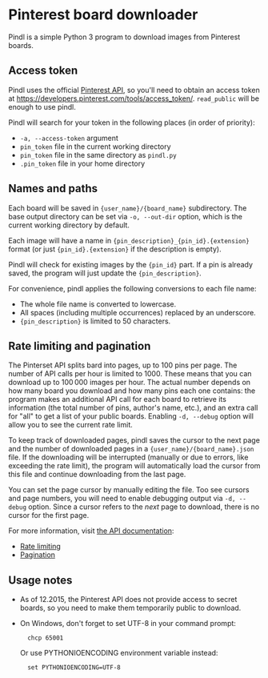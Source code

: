 # Pinterest board downloader

Pindl is a simple Python 3 program to download images from Pinterest
boards.


## Access token

Pindl uses the official [Pinterest API][API], so you'll need to obtain
an access token at https://developers.pinterest.com/tools/access_token/.
`read_public` will be enough to use pindl.

Pindl will search for your token in the following places
(in order of priority):

* `-a, --access-token` argument
* `pin_token` file in the current working directory
* `pin_token` file in the same directory as `pindl.py`
* `.pin_token` file in your home directory


## Names and paths

Each board will be saved in `{user_name}/{board_name}` subdirectory.
The base output directory can be set via `-o, --out-dir` option,
which is the current working directory by default.

Each image will have a name in `{pin_description}_{pin_id}.{extension}`
format (or just `{pin_id}.{extension}` if the description is empty).

Pindl will check for existing images by the `{pin_id}` part. If a pin
is already saved, the program will just update the `{pin_description}`.

For convenience, pindl applies the following conversions to each file name:

* The whole file name is converted to lowercase.
* All spaces (including multiple occurrences) replaced by an underscore.
* `{pin_description}` is limited to 50 characters.


## Rate limiting and pagination

The Pinterset API splits bard into pages, up to 100 pins per page. The
number of API calls per hour is limited to 1000. These means that you
can download up to 100 000 images per hour. The actual number depends
on how many board you download and how many pins each one contains:
the program makes an additional API call for each board to retrieve its
information (the total number of pins, author's name, etc.), and an
extra call for "all" to get a list of your public boards. Enabling
`-d, --debug` option will allow you to see the current rate limit.

To keep track of downloaded pages, pindl saves the cursor to the next
page and the number of downloaded pages in a
`{user_name}/{board_name}.json` file. If the downloading will be
interrupted (manually or due to errors, like exceeding the rate limit),
the program will automatically load the cursor from this file and
continue downloading from the last page.

You can set the page cursor by manually editing the file. Too see
cursors and page numbers, you will need to enable debugging output
via `-d, --debug` option. Since a cursor refers to the *next* page
to download, there is no cursor for the first page.

For more information, visit [the API documentation][API]:

* [Rate limiting](https://developers.pinterest.com/docs/api/overview/#rate-limiting)
* [Pagination](https://developers.pinterest.com/docs/api/overview/#pagination)


## Usage notes

* As of 12.2015, the Pinterest API does not provide access to secret
  boards, so you need to make them temporarily public to download.

* On Windows, don't forget to set UTF-8 in your command prompt:

        chcp 65001

    Or use PYTHONIOENCODING environment variable instead:

        set PYTHONIOENCODING=UTF-8


[API]: https://developers.pinterest.com/docs/api/overview/ "Pinterest API"

